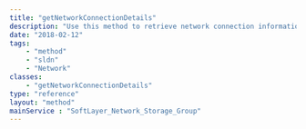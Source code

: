 ```yaml
---
title: "getNetworkConnectionDetails"
description: "Use this method to retrieve network connection information for SoftLayer_Network_Storage_Allowed_Host objects within this group. "
date: "2018-02-12"
tags:
    - "method"
    - "sldn"
    - "Network"
classes:
    - "getNetworkConnectionDetails"
type: "reference"
layout: "method"
mainService : "SoftLayer_Network_Storage_Group"
---
```

